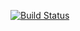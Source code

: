 
[![Build Status](https://app.travis-ci.com/sakhile217/bootcamp-terminal-tests.svg?branch=master)](https://app.travis-ci.com/sakhile217/bootcamp-terminal-tests)